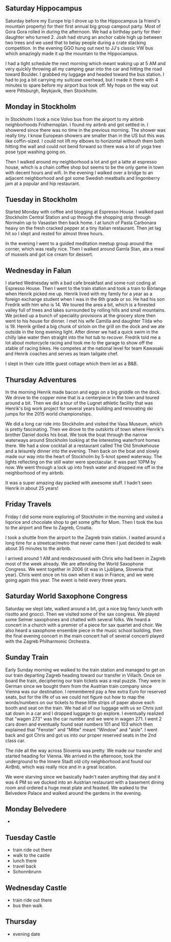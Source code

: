 ## Saturday Hippocampus

Saturday before my Europe trip I drove up to the Hippocampus (a friend's mountain property) for their first annual big group campout party. Most of Gora Gora rolled in during the afternoon. We had a birthday party for their daughter who turned 2. Josh had strung an anchor cable high up between two trees and we used that to belay people during a crate stacking competition. In the evening GGO hung out next to JJ's classic VW bus which amazingly made it up the mountain to the Hippocampus.

I had a tight schedule the next morning which meant waking up at 5 AM and very quickly throwing all my camping gear into the car and hitting the road toward Boulder. I grabbed my luggage and headed toward the bus station. I had to jog a bit carrying my suitcase overhead, but I made it there with 4 minutes to spare before my airport bus took off. My hops on the way out were Pittsburgh, Reykjavik, then Stockholm.

## Monday in Stockholm

In Stockholm I took a nice Volvo bus from the airport to my airbnb neighborhoods Fridhemsplan. I found my airbnb and got settled in. I showered since there was no time in the previous morning. The shower was really tiny. I know European showers are smaller than in the US but this was like coffin-sized. I could not lift my elbows to horizontal withouth them both hitting the wall and could not bend forward so there was a lot of yoga tree pose type washing going on.

Then I walked around my neighborhood a lot and got a latte at espresso house, which is a chain coffee shop but seems to be the only game in town with decent hours and wifi. In the evening I walked over a bridge to an adjacent neighborhood and got some Swedish meatballs and lingonberry jam at a popular and hip restaurant.

## Tuesday in Stockholm

Started Monday with coffee and blogging at Espresso House. I walked past Stockholm Central Station and up through the shopping strip through Normalm up to Vasastan then back home. I at lunch of Pasta Carbonara heavy on the fresh cracked pepper at a tiny Italian restaurant. Then jet lag hit so I slept and rested for almost three hours.

In the evening I went to a guided meditation meetup group around the corner, which was really nice. Then I walked around Gamla Stan, ate a meal of mussels and got ice cream for dessert.

## Wednesday in Falun

I started Wednesday with a bad cafe breakfast and some rust coding at Espresso House. Then I went to the train station and took a train to Börlange when Henrik picked me up. Henrik lived with my family for a year as a foreign exchange student when I was in the 6th grade or so. He had his son Fredrik with him who is 14. We toured the area a bit, which is a forested valley full of trees and lakes surrounded by rolling hills and small mountains. We picked up a bunch of speciality provisions at the grocery store then went to his house for dinner. I met his wife Camilla and daughter Tilda who is 19. Henrik grilled a big chunk of sirloin on the grill on the dock and we ate outside in the long evening light. After dinner we had a quick swim in the chilly lake water then straight into the hot tub to recover. Fredrik told me a lot about motorcycle racing and took me to the garage to show off the stable of racing bikes. He competes at the national level for team Kawasaki and Henrik coaches and serves as team tailgate chef.

I slept in their cute little guest cottage which them let as a B&B.

## Thursday Adventures

In the morning Henrik made bacon and eggs on a big griddle on the dock. We drove to the copper mine that is a centerpiece in the town and toured around a bit. Then we did a tour of the Lugnet athletic facility that was Henrik's big work project for several years building and renovating ski jumps for the 2015 world championships.

We did a long car ride into Stockholm and visited the Vasa Museum, which is pretty fascinating. Then we drove to the outskirts of town where Henrik's brother Daniel docks his boat. We took the boat through the narrow waterways around Stockholm looking at the interesting waterfront homes there. We had a slow cocktail at a restaurant called The Old Smokehouse and a leisurely dinner into the evening. Then back on the boat and slowly made our way into the heart of Stockholm by 5-knot speed waterway. The lights reflecting on the still water were spectacular. It was past 10PM by now. We went through a lock up into fresh water and dropped me off in the neighborhood of my airbnb.

It was a super amazing day packed with awesome stuff. I hadn't seen Henrik in about 25 years!

## Friday Travels

Friday I did some more exploring of Stockholm in the morning and visited a liqorice and chocolate shop to get some gifts for Mom. Then I took the bus to the airport and flew to Zagreb, Croatia.

I took a shuttle from the airport to the Zagreb train station. I waited around a long time for a streetcar/metro that never came then I just decided to walk about 35 minutes to the airbnb.

I arrived around 1 AM and rendezvoused with Chris who had been in Zagreb most of the week already. We are attending the World Saxophone Congress. We went together in 2006 (it was in Ljubljana, Slovenia that year). Chris went once on his own when it was in France, and we were going again this year. The event is held every three years.

## Saturday World Saxophone Congress

Saturday we slept late, walked around a bit, got a nice big fancy lunch with risotto and gnocci. Then we visited some of the sax congress. We played some Selmer saxophones and chatted with several folks. We heard a concert in a church with a premier of a piece for sax quartet and choir. We also heard a saxophone ensemble piece in the music school building, then the final evening concert in the main concert hall of several concerti played with the Zagreb Philharmonic Orchestra.

## Sunday Train

Early Sunday morning we walked to the train station and managed to get on our train departing Zagreb heading toward our transfer in Villach. Once on board the train, deciphering our train tickets was a real puzzle. They were in German since we bought them from the Austrian train company since Vienna was our destination. I remembered pay a few extra Euro for reserved seats, but for the life of us we could not figure out how to map the words/numbers on our tickets to these little strips of paper above each booth and seat on the train. We had all of our luggage with us so Chris just sat down in a car and I dropped luggage to go explore. I eventually realized that "wagen 273" was the car number and we were in wagen 271. I went 2 cars down and eventually found seat numbers 101 and 103 which then explained that "Fenster" and "Mitte" meant "Window" and "aisle". I went back and got Chris and got us into our proper reserved seats in the 2nd class car.

The ride all the way across Slovenia was pretty. We made our transfer and started heading for Vienna. We arrived in the afternoon, took the underground to the Innere Stadt old city neighborhood and found our AirBnb, which was really nice and in a great location.

We were starving since we basically hadn't eaten anything that day and it was 4 PM so we ducked into an Austrian restaurant with a basement dining room and ordered a huge meat plate and feasted. We walked to the Belvedere Palace and walked around the gardens in the evening.

## Monday Belvedere
-

## Tuesday Castle
- train ride out there
- walk to the castle
- lunch there
- travel back
- Schonnbrunn

## Wednesday Castle
- train ride out there
- bus then walk

## Thursday
- evening date
